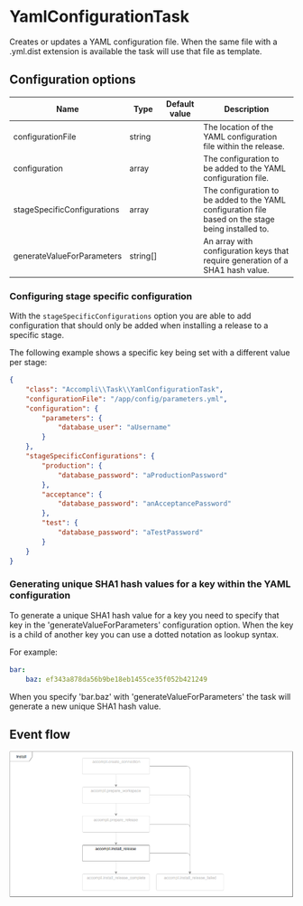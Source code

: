 # YamlConfigurationTask

Creates or updates a YAML configuration file. When the same file with a .yml.dist extension is available the task will use that file as template.

## Configuration options

| Name                        | Type     | Default value | Description                                                     |
|-----------------------------|----------|---------------|-----------------------------------------------------------------|
| configurationFile           | string   |               | The location of the YAML configuration file within the release. |
| configuration               | array    |               | The configuration to be added to the YAML configuration file.   |
| stageSpecificConfigurations | array    |               | The configuration to be added to the YAML configuration file based on the stage being installed to. |
| generateValueForParameters  | string[] |               | An array with configuration keys that require generation of a SHA1 hash value. |


### Configuring stage specific configuration
With the `stageSpecificConfigurations` option you are able to add configuration that should only be added when installing a release to a specific stage.

The following example shows a specific key being set with a different value per stage:
``` json
{
    "class": "Accompli\\Task\\YamlConfigurationTask",
    "configurationFile": "/app/config/parameters.yml",
    "configuration": {
        "parameters": {
            "database_user": "aUsername"
        }
    },
    "stageSpecificConfigurations": {
        "production": {
            "database_password": "aProductionPassword"
        },
        "acceptance": {
            "database_password": "anAcceptancePassword"
        },
        "test": {
            "database_password": "aTestPassword"
        }
    }
}
```


### Generating unique SHA1 hash values for a key within the YAML configuration
To generate a unique SHA1 hash value for a key you need to specify that key in the 'generateValueForParameters' configuration option.
When the key is a child of another key you can use a dotted notation as lookup syntax.

For example:
``` yml
bar:
    baz: ef343a878da56b9be18eb1455ce35f052b421249
```

When you specify 'bar.baz' with 'generateValueForParameters' the task will generate a new unique SHA1 hash value.


## Event flow
![Flowchart with highlighted events YamlConfigurationTask is listening to](../images/event-flows/YamlConfigurationTask.png)
